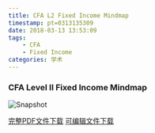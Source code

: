 ```yaml
---
title: CFA L2 Fixed Income Mindmap
timestamp: pt=0313135309
date: 2018-03-13 13:53:09
tags:
	- CFA
	- Fixed Income
categories: 学术
---
```

### CFA Level II Fixed Income Mindmap
<!--more-->
![Snapshot](https://file.kmore.ml/pic/2018-03-13-CFA-L2-Fixed-Income-Mindmap/fix_income_snap.png)

[完整PDF文件下载](https://file.kmore.ml/pdf/2018-03-13-CFA-L2-Fixed-Income-Mindmap/Fixed%20Income%20Mind%20Map%20CFA%20L2.pdf)
[可编辑文件下载](https://file.kmore.ml/pdf/2018-03-13-CFA-L2-Fixed-Income-Mindmap/Fixed_Income_L2.emmx)